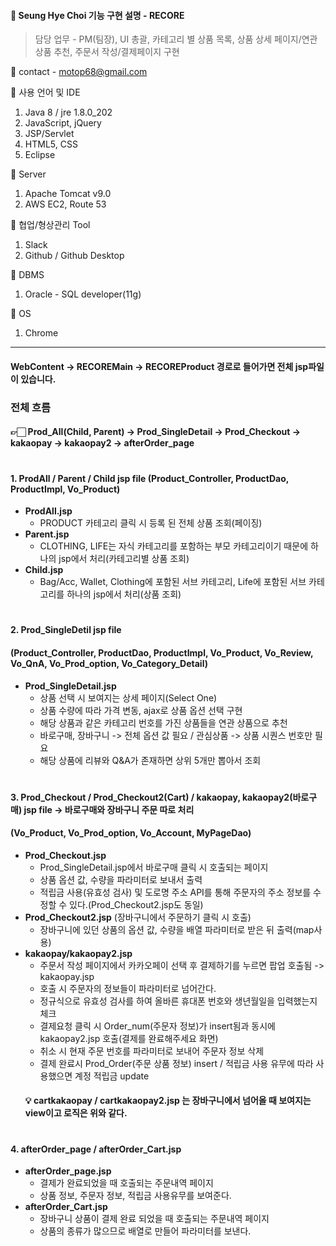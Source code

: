 ####  📢 Seung Hye Choi 기능 구현 설명 - RECORE <JSP MVC2 Semi Project>
> 담당 업무 - PM(팀장), UI 총괄, 카테고리 별 상품 목록, 
상품 상세 페이지/연관 상품 추천, 주문서 작성/결제페이지 구현


📩 contact - motop68@gmail.com





🎈 사용 언어 및 IDE
  1. Java 8 / jre 1.8.0_202
  2. JavaScript, jQuery
  3. JSP/Servlet
  4. HTML5, CSS
  5. Eclipse

🎈 Server 
  1. Apache Tomcat v9.0
  2. AWS EC2, Route 53 
 
🎈 협업/형상관리 Tool
  1. Slack
  2. Github / Github Desktop

🎈 DBMS 
  1. Oracle - SQL developer(11g)
  
🎈 OS
  1. Chrome




* * *   
#### WebContent -> RECOREMain -> RECOREProduct 경로로 들어가면 전체 jsp파일이 있습니다.
### 전체 흐름 
#### 👉🏻 Prod_All(Child, Parent) -> Prod_SingleDetail -> Prod_Checkout -> kakaopay -> kakaopay2 -> afterOrder_page    




#
#### 1. ProdAll / Parent / Child jsp file (Product_Controller, ProductDao, ProductImpl, Vo_Product)
- **ProdAll.jsp**
  - PRODUCT 카테고리 클릭 시 등록 된 전체 상품 조회(페이징)
- **Parent.jsp**
  - CLOTHING, LIFE는 자식 카테고리를 포함하는 부모 카테고리이기 때문에 하나의 jsp에서 처리(카테고리별 상품 조회)
- **Child.jsp**
  - Bag/Acc, Wallet, Clothing에 포함된 서브 카테고리, Life에 포함된 서브 카테고리를 하나의 jsp에서 처리(상품 조회)  
  #
  
  
  
  
 #### 2. Prod_SingleDetil jsp file 
 #### (Product_Controller, ProductDao, ProductImpl, Vo_Product, Vo_Review, Vo_QnA, Vo_Prod_option, Vo_Category_Detail)
 - **Prod_SingleDetail.jsp**
   - 상품 선택 시 보여지는 상세 페이지(Select One)
   - 상품 수량에 따라 가격 변동, ajax로 상품 옵션 선택 구현 
   - 해당 상품과 같은 카테고리 번호를 가진 상품들을 연관 상품으로 추천
   - 바로구매, 장바구니 -> 전체 옵션 값 필요 / 관심상품 -> 상품 시퀀스 번호만 필요 
   - 해당 상품에 리뷰와 Q&A가 존재하면 상위 5개만 뽑아서 조회  
   #
   
   
   
 #### 3. Prod_Checkout / Prod_Checkout2(Cart) / kakaopay, kakaopay2(바로구매) jsp file -> 바로구매와 장바구니 주문 따로 처리
 #### (Vo_Product, Vo_Prod_option, Vo_Account, MyPageDao)
 - **Prod_Checkout.jsp**
    - Prod_SingleDetail.jsp에서 바로구매 클릭 시 호출되는 페이지
    - 상품 옵션 값, 수량을 파라미터로 보내서 출력
    - 적립금 사용(유효성 검사) 및 도로명 주소 API를 통해 주문자의 주소 정보를 수정할 수 있다.(Prod_Checkout2.jsp도 동일) 
 - **Prod_Checkout2.jsp** (장바구니에서 주문하기 클릭 시 호출)
    - 장바구니에 있던 상품의 옵션 값, 수량을 배열 파라미터로 받은 뒤 출력(map사용)
 - **kakaopay/kakaopay2.jsp**
    - 주문서 작성 페이지에서 카카오페이 선택 후 결제하기를 누르면 팝업 호출됨 -> kakaopay.jsp
    - 호출 시 주문자의 정보들이 파라미터로 넘어간다. 
    - 정규식으로 유효성 검사를 하여 올바른 휴대폰 번호와 생년월일을 입력했는지 체크
    - 결제요청 클릭 시 Order_num(주문자 정보)가 insert됨과 동시에 kakaopay2.jsp 호출(결제를 완료해주세요 화면)
    - 취소 시 현재 주문 번호를 파라미터로 보내어 주문자 정보 삭제 
    - 결제 완료시 Prod_Order(주문 상품 정보) insert / 적립금 사용 유무에 따라 사용했으면 계정 적립금 update
     #### 💡 cartkakaopay / cartkakaopay2.jsp 는 장바구니에서 넘어올 때 보여지는 view이고 로직은 위와 같다.  
     #
     
     
    
    
#### 4. afterOrder_page / afterOrder_Cart.jsp
 - **afterOrder_page.jsp**
    - 결제가 완료되었을 때 호출되는 주문내역 페이지
    - 상품 정보, 주문자 정보, 적립금 사용유무를 보여준다. 
 - **afterOrder_Cart.jsp**
    - 장바구니 상품이 결제 완료 되었을 때 호출되는 주문내역 페이지
    - 상품의 종류가 많으므로 배열로 만들어 파라미터를 보낸다. 
 
  

